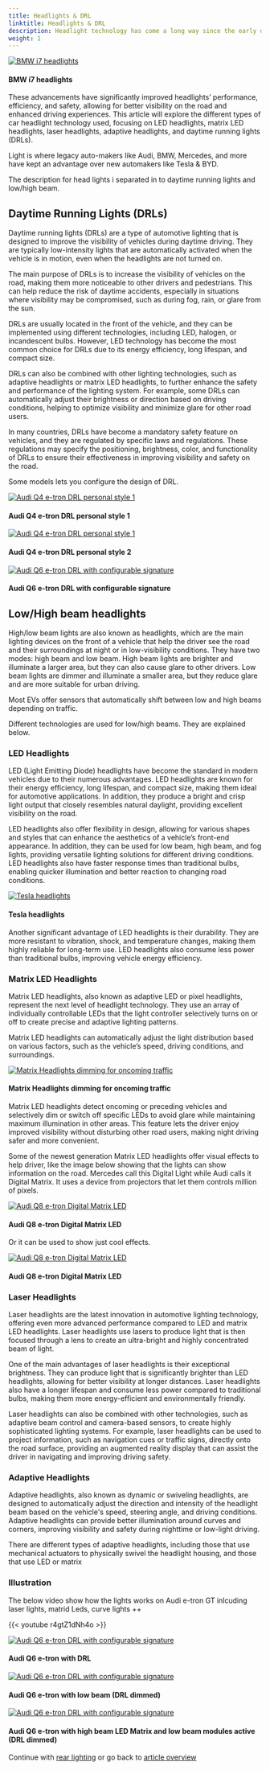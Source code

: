 ```yaml
---
title: Headlights & DRL
linktitle: Headlights & DRL
description: Headlight technology has come a long way since the early days of automotive lighting, evolving from basic incandescent bulbs to sophisticated LED, matrix LED, and laser headlights.
weight: 1
---
```

<!-- markdownlint-disable MD033 -->

<figur>
    <a href="https://media.evkx.net/multimedia/technology/lights/headlights/bmwi7headlights.jpg">
    <img src="https://media.evkx.net/multimedia/technology/lights/headlights/bmwi7headlights_st.jpg" alt="BMW i7 headlights" title="BMW i7 headlights">
    </a>
    <figcaption><h4>BMW i7 headlights</h4></figcaption>
</figur>

These advancements have significantly improved headlights’ performance, efficiency, and safety, allowing for better visibility on the road and enhanced driving experiences. This article will explore the different types of car headlight technology used, focusing on LED headlights, matrix LED headlights, laser headlights, adaptive headlights, and daytime running lights (DRLs).

Light is where legacy auto-makers like Audi, BMW, Mercedes, and more have kept an advantage over new automakers like Tesla & BYD.

The description for head lights i separated in to daytime running lights and low/high beam.

## Daytime Running Lights (DRLs)

Daytime running lights (DRLs) are a type of automotive lighting that is designed to improve the visibility of vehicles during daytime driving. They are typically low-intensity lights that are automatically activated when the vehicle is in motion, even when the headlights are not turned on.

The main purpose of DRLs is to increase the visibility of vehicles on the road, making them more noticeable to other drivers and pedestrians. This can help reduce the risk of daytime accidents, especially in situations where visibility may be compromised, such as during fog, rain, or glare from the sun.

DRLs are usually located in the front of the vehicle, and they can be implemented using different technologies, including LED, halogen, or incandescent bulbs. However, LED technology has become the most common choice for DRLs due to its energy efficiency, long lifespan, and compact size.

DRLs can also be combined with other lighting technologies, such as adaptive headlights or matrix LED headlights, to further enhance the safety and performance of the lighting system. For example, some DRLs can automatically adjust their brightness or direction based on driving conditions, helping to optimize visibility and minimize glare for other road users.

In many countries, DRLs have become a mandatory safety feature on vehicles, and they are regulated by specific laws and regulations. These regulations may specify the positioning, brightness, color, and functionality of DRLs to ensure their effectiveness in improving visibility and safety on the road.

Some models lets you configure the design of DRL.

<figur>
    <a href="https://media.evkx.net/multimedia/technology/lights/headlights/q4drl_1.jpg">
    <img src="https://media.evkx.net/multimedia/technology/lights/headlights/q4drl_1_st.jpg" alt="Audi Q4 e-tron DRL personal style 1" title="Audi Q4 e-tron DRL personal style 1">
    </a>
    <figcaption><h4>Audi Q4 e-tron DRL personal style 1</h4></figcaption>
</figur>


<figur>
    <a href="https://media.evkx.net/multimedia/technology/lights/headlights/q4drl_2.jpg">
    <img src="https://media.evkx.net/multimedia/technology/lights/headlights/q4drl_2_st.jpg" alt="Audi Q4 e-tron DRL personal style 1" title="Audi Q4 e-tron DRL personal style 2">
    </a>
    <figcaption><h4>Audi Q4 e-tron DRL personal style 2</h4></figcaption>
</figur>

<figur>
    <a href="https://media.evkx.net/multimedia/technology/lights/headlights/q6animations.gif">
    <img src="https://media.evkx.net/multimedia/technology/lights/headlights/q6animations.gif" alt="Audi Q6 e-tron DRL with configurable signature" title="Audi Q6 e-tron DRL with configurable signature">
    </a>
    <figcaption><h4>Audi Q6 e-tron DRL with configurable signature</h4></figcaption>
</figur>

## Low/High beam headlights

High/low beam lights are also known as headlights, which are the main lighting devices on the front of a vehicle that help the driver see the road and their surroundings at night or in low-visibility conditions. They have two modes: high beam and low beam. High beam lights are brighter and illuminate a larger area, but they can also cause glare to other drivers. Low beam lights are dimmer and illuminate a smaller area, but they reduce glare and are more suitable for urban driving.

Most EVs offer sensors that automatically shift between low and high beams depending on traffic.

Different technologies are used for low/high beams. They are explained below.

### LED Headlights

LED (Light Emitting Diode) headlights have become the standard in modern vehicles due to their numerous advantages. LED headlights are known for their energy efficiency, long lifespan, and compact size, making them ideal for automotive applications. In addition, they produce a bright and crisp light output that closely resembles natural daylight, providing excellent visibility on the road.

LED headlights also offer flexibility in design, allowing for various shapes and styles that can enhance the aesthetics of a vehicle’s front-end appearance. In addition, they can be used for low beam, high beam, and fog lights, providing versatile lighting solutions for different driving conditions. LED headlights also have faster response times than traditional bulbs, enabling quicker illumination and better reaction to changing road conditions.

<figur>
    <a href="https://media.evkx.net/multimedia/technology/lights/headlights/teslaheadlights.jpg">
    <img src="https://media.evkx.net/multimedia/technology/lights/headlights/teslaheadlights_st.jpg" alt="Tesla headlights" title="Tesla headlights">
    </a>
    <figcaption><h4>Tesla headlights</h4></figcaption>
</figur>

Another significant advantage of LED headlights is their durability. They are more resistant to vibration, shock, and temperature changes, making them highly reliable for long-term use. LED headlights also consume less power than traditional bulbs, improving vehicle energy efficiency.

### Matrix LED Headlights

Matrix LED headlights, also known as adaptive LED or pixel headlights, represent the next level of headlight technology. They use an array of individually controllable LEDs that the light controller selectively turns on or off to create precise and adaptive lighting patterns.

Matrix LED headlights can automatically adjust the light distribution based on various factors, such as the vehicle’s speed, driving conditions, and surroundings.

<figur>
    <a href="https://media.evkx.net/multimedia/technology/lights/headlights/matrixdim.jpg">
    <img src="https://media.evkx.net/multimedia/technology/lights/headlights/matrixdim_st.jpg" alt="Matrix Headlights dimming for oncoming traffic" title="Matrix Headlights dimming for oncoming traffic">
    </a>
    <figcaption><h4>Matrix Headlights dimming for oncoming traffic</h4></figcaption>
</figur>

Matrix LED headlights detect oncoming or preceding vehicles and selectively dim or switch off specific LEDs to avoid glare while maintaining maximum illumination in other areas. This feature lets the driver enjoy improved visibility without disturbing other road users, making night driving safer and more convenient.

Some of the newest generation Matrix LED headlights offer visual effects to help driver, like the image below showing that the lights can show information on the road. Mercedes call this Digital Light while Audi calls it Digital Matrix.  It uses a device from projectors that let them controls million of pixels. 

<figur>
    <a href="https://media.evkx.net/multimedia/technology/lights/headlights/audiq8lights_1.jpg">
    <img src="https://media.evkx.net/multimedia/technology/lights/headlights/audiq8lights_1_st.jpg" alt="Audi Q8 e-tron Digital Matrix LED" title="Audi Q8 e-tron Digital Matrix LED">
    </a>
    <figcaption><h4>Audi Q8 e-tron Digital Matrix LED</h4></figcaption>
</figur>


Or it can be used to show just cool effects.

<figur>
    <a href="https://media.evkx.net/multimedia/technology/lights/headlights/sq8digitalmatrix.gif">
    <img src="https://media.evkx.net/multimedia/technology/lights/headlights/sq8digitalmatrix_st.gif" alt="Audi Q8 e-tron Digital Matrix LED" title="Audi Q8 e-tron Digital Matrix LED">
    </a>
    <figcaption><h4>Audi Q8 e-tron Digital Matrix LED</h4></figcaption>
</figur>


### Laser Headlights

Laser headlights are the latest innovation in automotive lighting technology, offering even more advanced performance compared to LED and matrix LED headlights. Laser headlights use lasers to produce light that is then focused through a lens to create an ultra-bright and highly concentrated beam of light.

One of the main advantages of laser headlights is their exceptional brightness. They can produce light that is significantly brighter than LED headlights, allowing for better visibility at longer distances. Laser headlights also have a longer lifespan and consume less power compared to traditional bulbs, making them more energy-efficient and environmentally friendly.

Laser headlights can also be combined with other technologies, such as adaptive beam control and camera-based sensors, to create highly sophisticated lighting systems. For example, laser headlights can be used to project information, such as navigation cues or traffic signs, directly onto the road surface, providing an augmented reality display that can assist the driver in navigating and improving driving safety.

### Adaptive Headlights

Adaptive headlights, also known as dynamic or swiveling headlights, are designed to automatically adjust the direction and intensity of the headlight beam based on the vehicle's speed, steering angle, and driving conditions. Adaptive headlights can provide better illumination around curves and corners, improving visibility and safety during nighttime or low-light driving.

There are different types of adaptive headlights, including those that use mechanical actuators to physically swivel the headlight housing, and those that use LED or matrix

### Illustration

The below video show how the lights works on Audi e-tron GT inlcuding laser lights, matrid Leds, curve lights ++

{{< youtube r4gtZ1dNh4o >}}


<figur>
    <a href="https://media.evkx.net/multimedia/technology/lights/headlights/q6headlights_4.jpg">
    <img src="https://media.evkx.net/multimedia/technology/lights/headlights/q6headlights_4_st.jpg" alt="Audi Q6 e-tron DRL with configurable signature" title="Audi Q6 e-tron DRL with configurable signature">
    </a>
    <figcaption><h4>Audi Q6 e-tron with DRL</h4></figcaption>
</figur>

<figur>
    <a href="https://media.evkx.net/multimedia/technology/lights/headlights/q6headlights_2.jpg">
    <img src="https://media.evkx.net/multimedia/technology/lights/headlights/q6headlights_2_st.jpg" alt="Audi Q6 e-tron DRL with configurable signature" title="Audi Q6 e-tron DRL with configurable signature">
    </a>
    <figcaption><h4>Audi Q6 e-tron with low beam (DRL dimmed)</h4></figcaption>
</figur>

<figur>
    <a href="https://media.evkx.net/multimedia/technology/lights/headlights/q6headlights_3.jpg">
    <img src="https://media.evkx.net/multimedia/technology/lights/headlights/q6headlights_3_st.jpg" alt="Audi Q6 e-tron DRL with configurable signature" title="Audi Q6 e-tron DRL with configurable signature">
    </a>
    <figcaption><h4>Audi Q6 e-tron with high beam LED Matrix and low beam modules active (DRL dimmed)</h4></figcaption>
</figur>

Continue with [rear lighting](../rearlights/) or go back to [article overview](../)

